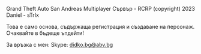 Grand Theft Auto San Andreas Multiplayer Сървър - RCRP
(copyright) 2023 Daniel - sTrIx

Това е само основа, съдържаща регистрация и създаване на персонаж.
Очаквайте в бъдеще ъпдейти!

За връзка с мен:
Skype: didko.bg@abv.bg
